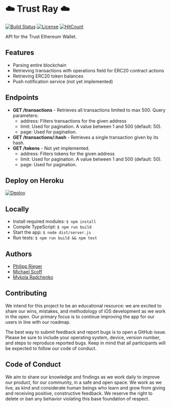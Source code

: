 # :cloud: Trust Ray :cloud:

[![Build Status](https://travis-ci.org/TrustWallet/trust-ray.svg?branch=master)](https://travis-ci.org/TrustWallet/trust-ray)
[![License](https://img.shields.io/badge/license-GPL3-green.svg?style=flat)](https://github.com/fastlane/fastlane/blob/master/LICENSE)
[![HitCount](http://hits.dwyl.io/rip32700/TrustWallet/trust-wallet-backend.svg)](http://hits.dwyl.io/rip32700/TrustWallet/trust-wallet-backend)

API for the Trust Ethereum Wallet.

## Features

* Parsing entire blockchain
* Retrieving transactions with operations field for ERC20 contract actions
* Retrieving ERC20 token balances
* Push notification service (not yet implemented)

## Endpoints

* **GET /transactions** - Retrieves all transactions limited to max 500. Query parameters:
    * address: Filters transactions for the given address
    * limit: Used for pagination. A value between 1 and 500 (default: 50).
    * page: Used for pagination.
* **GET /transactions/:hash** - Retrieves a single transaction given by its hash.
* **GET /tokens** - Not yet implemented.
    * address: Filters tokens for the given address
    * limit: Used for pagination. A value between 1 and 500 (default: 50).
    * page: Used for pagination.
    
## Deploy on Heroku
[![Deploy](https://www.herokucdn.com/deploy/button.svg)](https://www.heroku.com/deploy/?template=https://github.com/TrustWallet/trust-wallet-backend)

## Locally
* Install required modules:
  ```$ npm install```
* Compile TypeScript:
  ```$ npm run build```
* Start the app:
   ```$ node dist/server.js```
* Run tests:
   ```$ npm run build && npm test```

## Authors

* [Philipp Rieger](https://github.com/rip32700)
* [Michael Scoff](https://github.com/michaelScoff)
* [Mykola Radchenko](https://github.com/kolya182)


## Contributing

We intend for this project to be an educational resource: we are excited to
share our wins, mistakes, and methodology of iOS development as we work
in the open. Our primary focus is to continue improving the app for our users in
line with our roadmap.

The best way to submit feedback and report bugs is to open a GitHub issue.
Please be sure to include your operating system, device, version number, and
steps to reproduce reported bugs. Keep in mind that all participants will be
expected to follow our code of conduct.

## Code of Conduct

We aim to share our knowledge and findings as we work daily to improve our
product, for our community, in a safe and open space. We work as we live, as
kind and considerate human beings who learn and grow from giving and receiving
positive, constructive feedback. We reserve the right to delete or ban any
behavior violating this base foundation of respect.
